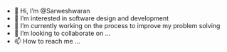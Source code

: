 - 👋 Hi, I’m @Sarweshwaran
- 👀 I’m interested in software design and development
- 🌱 I’m currently working on the process to improve my problem solving
- 💞️ I’m looking to collaborate on ...
- 📫 How to reach me ...

<!---
Sarweshchandran/Sarweshchandran is a ✨ special ✨ repository because its `README.md` (this file) appears on your GitHub profile.
You can click the Preview link to take a look at your changes.
--->

